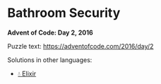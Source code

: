 # Bathroom Security

**Advent of Code: Day 2, 2016**

Puzzle text: https://adventofcode.com/2016/day/2

Solutions in other languages:

- [💧 Elixir](../../../elixir/lib/2016/02_bathroom_security)
